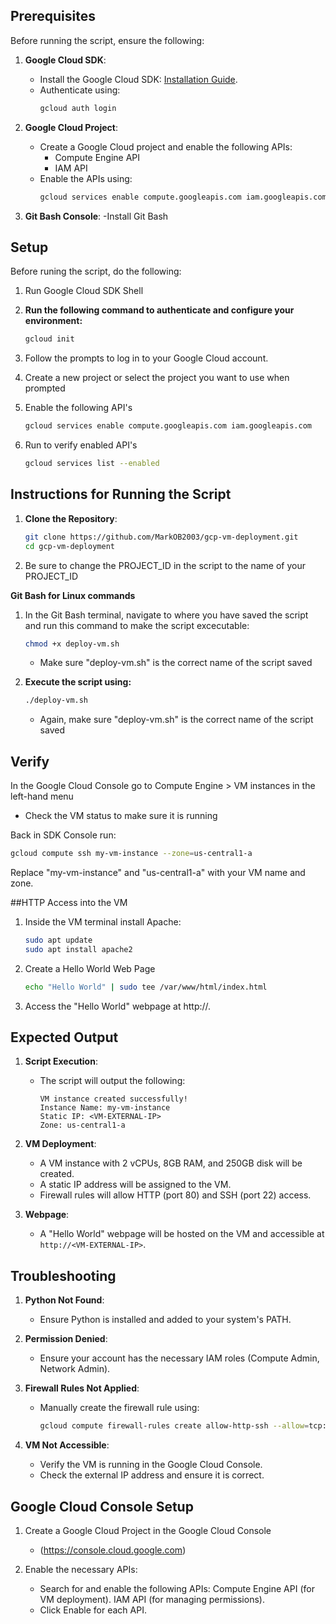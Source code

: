 ## Prerequisites

Before running the script, ensure the following:

1. **Google Cloud SDK**:
   - Install the Google Cloud SDK: [Installation Guide](https://cloud.google.com/sdk/docs/install).
   - Authenticate using:
     ```bash
     gcloud auth login
     ```

2. **Google Cloud Project**:
   - Create a Google Cloud project and enable the following APIs:
     - Compute Engine API
     - IAM API
   - Enable the APIs using:
     ```bash
     gcloud services enable compute.googleapis.com iam.googleapis.com
     ```
     
3. **Git Bash Console**:
   -Install Git Bash


## Setup
Before runing the script, do the following:

1. Run Google Cloud SDK Shell

2. **Run the following command to authenticate and configure your environment:**
   ```bash
   gcloud init
   ```
3. Follow the prompts to log in to your Google Cloud account.
4.  Create a new project or select the project you want to use when prompted
5.  Enable the following API's
      ```bash
     gcloud services enable compute.googleapis.com iam.googleapis.com
     ``` 
6. Run to verify enabled API's
   ```bash
   gcloud services list --enabled
   ```



## Instructions for Running the Script

1. **Clone the Repository**:
   ```bash
   git clone https://github.com/MarkOB2003/gcp-vm-deployment.git
   cd gcp-vm-deployment
   ```
2. Be sure to change the PROJECT_ID in the script to the name of your PROJECT_ID

   
**Git Bash for Linux commands**
1. In the Git Bash terminal, navigate to where you have saved the script and run this command to make the script excecutable:
   ```bash
   chmod +x deploy-vm.sh
   ```
   - Make sure "deploy-vm.sh" is the correct name of the script saved
     
2. **Execute the script using:**
   ```bash
   ./deploy-vm.sh
   ```
   - Again, make sure "deploy-vm.sh" is the correct name of the script saved


## Verify
 In the Google Cloud Console go to Compute Engine > VM instances in the left-hand menu
 - Check the VM status to make sure it is running
   
Back in SDK Console run:
   ```bash
   gcloud compute ssh my-vm-instance --zone=us-central1-a
   ```
Replace "my-vm-instance" and "us-central1-a" with your VM name and zone.


##HTTP Access into the VM
1. Inside the VM terminal install Apache:
   ```bash
   sudo apt update
   sudo apt install apache2
   ```
2. Create a Hello World Web Page
   ```bash
   echo "Hello World" | sudo tee /var/www/html/index.html
   ```
3. Access the "Hello World" webpage at http://<VM-EXTERNAL-IP>.


   

## Expected Output

1. **Script Execution**:
   - The script will output the following:
     ```
     VM instance created successfully!
     Instance Name: my-vm-instance
     Static IP: <VM-EXTERNAL-IP>
     Zone: us-central1-a
     ```

2. **VM Deployment**:
   - A VM instance with 2 vCPUs, 8GB RAM, and 250GB disk will be created.
   - A static IP address will be assigned to the VM.
   - Firewall rules will allow HTTP (port 80) and SSH (port 22) access.

3. **Webpage**:
   - A "Hello World" webpage will be hosted on the VM and accessible at `http://<VM-EXTERNAL-IP>`.

## Troubleshooting

1. **Python Not Found**:
   - Ensure Python is installed and added to your system's PATH.

2. **Permission Denied**:
   - Ensure your account has the necessary IAM roles (Compute Admin, Network Admin).

3. **Firewall Rules Not Applied**:
   - Manually create the firewall rule using:
     ```bash
     gcloud compute firewall-rules create allow-http-ssh --allow=tcp:80,tcp:22
     ```

4. **VM Not Accessible**:
   - Verify the VM is running in the Google Cloud Console.
   - Check the external IP address and ensure it is correct.
  


## Google Cloud Console Setup
1. Create a Google Cloud Project in the Google Cloud Console
   - (https://console.cloud.google.com)

2. Enable the necessary APIs:
   - Search for and enable the following APIs:
      Compute Engine API (for VM deployment).
      IAM API (for managing permissions).
   - Click Enable for each API.
